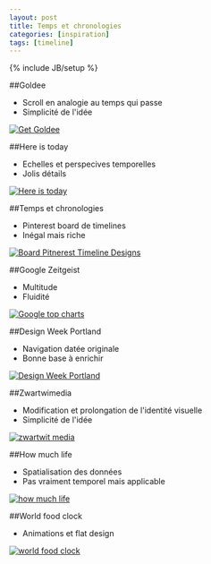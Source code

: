 ```yaml
---
layout: post
title: Temps et chronologies
categories: [inspiration]
tags: [timeline]
---
```

{% include JB/setup %}

##Goldee
- Scroll en analogie au temps qui passe
- Simplicité de l'idée

[![Get Goldee](http://haveidols.com/grabs/Screen%20Shot%202014-06-12%20at%2015.18.12.png)](http://getgoldee.com)

##Here is today
- Echelles et perspecives temporelles
- Jolis détails

[![Here is today](http://haveidols.com/grabs/Screen%20Shot%202014-06-12%20at%2015.21.15.png)](http://hereistoday.com)

##Temps et chronologies
- Pinterest board de timelines
- Inégal mais riche

[![Board Pitnerest Timeline Designs](http://haveidols.com/grabs/Screen%20Shot%202014-06-12%20at%2012.53.05.png)](http://www.pinterest.com/marjolaineblanc/timeline-designs/)

##Google Zeitgeist
- Multitude
- Fluidité

[![Google top charts](http://haveidols.com/grabs/Screen%20Shot%202014-06-13%20at%2009.25.10.png)](http://www.google.com/trends/topcharts?zg=full)

##Design Week Portland
- Navigation datée originale
- Bonne base à enrichir

[![Design Week Portland](http://haveidols.com/grabs/Screen%20Shot%202014-06-12%20at%2013.05.08.png)](http://www.designweekportland.com/2012#)

##Zwartwimedia
- Modification et prolongation de l'identité visuelle
- Simplicité de l'idée

[![zwartwit media](http://haveidols.com/grabs/Screen%20Shot%202014-06-12%20at%2015.03.57.png)](http://zwartwitmedia.com/2014)

##How much life
- Spatialisation des données
- Pas vraiment temporel mais applicable

[![how much life](http://haveidols.com/grabs/Screen%20Shot%202014-06-12%20at%2015.41.16.png)](http://whitevinyldesign.com/gatesnotes/howmuchlife)

##World food clock
- Animations et flat design

[![world food clock](http://haveidols.com/grabs/Screen%20Shot%202014-06-12%20at%2015.37.48.png)](http://worldfoodclock.com)